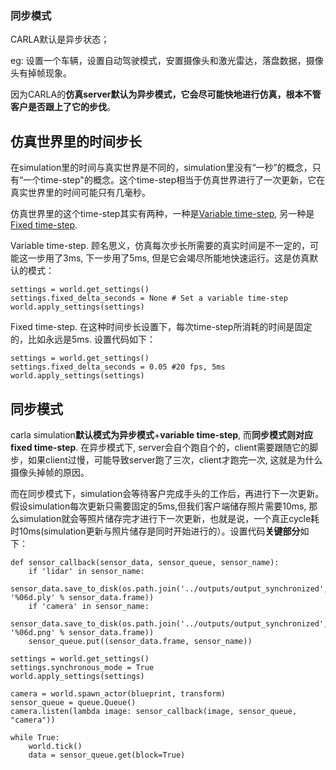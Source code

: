 ### 同步模式

CARLA默认是异步状态；

eg: 设置一个车辆，设置自动驾驶模式，安置摄像头和激光雷达，落盘数据，摄像头有掉帧现象。

因为CARLA的**仿真server默认为异步模式，它会尽可能快地进行仿真，根本不管客户是否跟上了它的步伐**。

## 仿真世界里的时间步长

在simulation里的时间与真实世界是不同的，simulation里没有“一秒”的概念，只有“一个time-step"的概念。这个time-step相当于仿真世界进行了一次更新，它在真实世界里的时间可能只有几毫秒。

仿真世界里的这个time-step其实有两种，一种是[Variable time-step](https://zhida.zhihu.com/search?content_id=164023219&content_type=Article&match_order=1&q=Variable+time-step&zhida_source=entity), 另一种是[Fixed time-step](https://zhida.zhihu.com/search?content_id=164023219&content_type=Article&match_order=1&q=Fixed+time-step&zhida_source=entity).

Variable time-step. 顾名思义，仿真每次步长所需要的真实时间是不一定的，可能这一步用了3ms, 下一步用了5ms, 但是它会竭尽所能地快速运行。这是仿真默认的模式：

```shell
settings = world.get_settings()
settings.fixed_delta_seconds = None # Set a variable time-step
world.apply_settings(settings)
```

Fixed time-step. 在这种时间步长设置下，每次time-step所消耗的时间是固定的，比如永远是5ms. 设置代码如下：

```shell
settings = world.get_settings()
settings.fixed_delta_seconds = 0.05 #20 fps, 5ms
world.apply_settings(settings)
```

## 同步模式

carla simulation**默认模式为异步模式**+**variable time-step**, 而**同步模式则对应fixed time-step**.
在异步模式下, server会自个跑自个的，client需要跟随它的脚步，如果client过慢，可能导致server跑了三次，client才跑完一次, 这就是为什么摄像头掉帧的原因。

而在同步模式下，simulation会等待客户完成手头的工作后，再进行下一次更新。假设simulation每次更新只需要固定的5ms,但我们客户端储存照片需要10ms, 那么simulation就会等照片储存完才进行下一次更新，也就是说，一个真正cycle耗时10ms(simulation更新与照片储存是同时开始进行的）。设置代码**关键部分**如下：

```shell
def sensor_callback(sensor_data, sensor_queue, sensor_name):
    if 'lidar' in sensor_name:
        sensor_data.save_to_disk(os.path.join('../outputs/output_synchronized', '%06d.ply' % sensor_data.frame))
    if 'camera' in sensor_name:
        sensor_data.save_to_disk(os.path.join('../outputs/output_synchronized', '%06d.png' % sensor_data.frame))
    sensor_queue.put((sensor_data.frame, sensor_name))

settings = world.get_settings()
settings.synchronous_mode = True
world.apply_settings(settings)

camera = world.spawn_actor(blueprint, transform)
sensor_queue = queue.Queue()
camera.listen(lambda image: sensor_callback(image, sensor_queue, "camera"))

while True:
    world.tick()
    data = sensor_queue.get(block=True)
```
